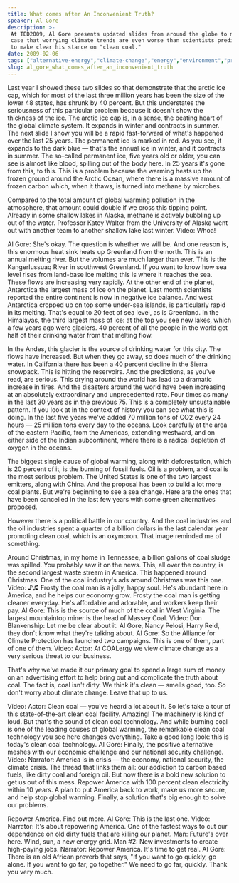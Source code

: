 ```yaml
---
title: What comes after An Inconvenient Truth?
speaker: Al Gore
description: >-
 At TED2009, Al Gore presents updated slides from around the globe to make the
 case that worrying climate trends are even worse than scientists predicted, and
 to make clear his stance on "clean coal."
date: 2009-02-06
tags: ["alternative-energy","climate-change","energy","environment","presentation","science","technology","ecology","sustainability","natural-resources"]
slug: al_gore_what_comes_after_an_inconvenient_truth
---
```


Last year I showed these two slides so that demonstrate that the arctic ice cap, which for
most of the last three million years has been the size of the lower 48 states, has shrunk
by 40 percent. But this understates the seriousness of this particular problem because it
doesn't show the thickness of the ice. The arctic ice cap is, in a sense, the beating
heart of the global climate system. It expands in winter and contracts in summer. The next
slide I show you will be a rapid fast-forward of what's happened over the last 25 years.
The permanent ice is marked in red. As you see, it expands to the dark blue — that's the
annual ice in winter, and it contracts in summer. The so-called permanent ice, five years
old or older, you can see is almost like blood, spilling out of the body here. In 25 years
it's gone from this, to this. This is a problem because the warming heats up the frozen
ground around the Arctic Ocean, where there is a massive amount of frozen carbon which,
when it thaws, is turned into methane by microbes.

Compared to the total amount of global warming pollution in the atmosphere, that amount
could double if we cross this tipping point. Already in some shallow lakes in Alaska,
methane is actively bubbling up out of the water. Professor Katey Walter from the
University of Alaska went out with another team to another shallow lake last winter.
Video: Whoa! 

Al Gore: She's okay. The question is whether we will be. And one reason is, this enormous
heat sink heats up Greenland from the north. This is an annual melting river. But the
volumes are much larger than ever. This is the Kangerlussuaq River in southwest Greenland.
If you want to know how sea level rises from land-base ice melting this is where it
reaches the sea. These flows are increasing very rapidly. At the other end of the planet,
Antarctica the largest mass of ice on the planet. Last month scientists reported the
entire continent is now in negative ice balance. And west Antarctica cropped up on top
some under-sea islands, is particularly rapid in its melting. That's equal to 20 feet of
sea level, as is Greenland. In the Himalayas, the third largest mass of ice: at the top you
see new lakes, which a few years ago were glaciers. 40 percent of all the people in the
world get half of their drinking water from that melting flow.

In the Andes, this glacier is the source of drinking water for this city. The flows have
increased. But when they go away, so does much of the drinking water. In California there
has been a 40 percent decline in the Sierra snowpack. This is hitting the reservoirs. And
the predictions, as you've read, are serious. This drying around the world has lead to a
dramatic increase in fires. And the disasters around the world have been increasing at an
absolutely extraordinary and unprecedented rate. Four times as many in the last 30 years
as in the previous 75. This is a completely unsustainable pattern. If you look at in the
context of history you can see what this is doing. In the last five years we've added 70
million tons of CO2 every 24 hours — 25 million tons every day to the oceans. Look
carefully at the area of the eastern Pacific, from the Americas, extending westward, and
on either side of the Indian subcontinent, where there is a radical depletion of oxygen in
the oceans.

The biggest single cause of global warming, along with deforestation, which is 20 percent
of it, is the burning of fossil fuels. Oil is a problem, and coal is the most serious
problem. The United States is one of the two largest emitters, along with China. And the
proposal has been to build a lot more coal plants. But we're beginning to see a sea change.
Here are the ones that have been cancelled in the last few years with some green
alternatives proposed. 

However there is a political battle in our country. And the coal industries and the oil
industries spent a quarter of a billion dollars in the last calendar year promoting clean
coal, which is an oxymoron. That image reminded me of something. 

Around Christmas, in my home in Tennessee, a billion gallons of coal sludge was spilled.
You probably saw it on the news. This, all over the country, is the second largest waste
stream in America. This happened around Christmas. One of the coal industry's ads around
Christmas was this one. Video: ♪♫ Frosty the coal man is a jolly, happy soul. He's abundant
here in America, and he helps our economy grow. Frosty the coal man is getting cleaner
everyday. He's affordable and adorable, and workers keep their pay. Al Gore: This is the
source of much of the coal in West Virginia. The largest mountaintop miner is the head of
Massey Coal. Video: Don Blankenship: Let me be clear about it. Al Gore, Nancy Pelosi, Harry
Reid, they don't know what they're talking about. Al Gore: So the Alliance for Climate
Protection has launched two campaigns. This is one of them, part of one of them. Video:
Actor: At COALergy we view climate change as a very serious threat to our
business.

That's why we've made it our primary goal to spend a large sum of money on an advertising
effort to help bring out and complicate the truth about coal. The fact is, coal isn't
dirty. We think it's clean — smells good, too. So don't worry about climate change. Leave
that up to us. 

Video: Actor: Clean coal — you've heard a lot about it. So let's take a tour of this
state-of-the-art clean coal facility. Amazing! The machinery is kind of loud. But that's
the sound of clean coal technology. And while burning coal is one of the leading causes of
global warming, the remarkable clean coal technology you see here changes everything. Take
a good long look: this is today's clean coal technology. Al Gore: Finally, the positive
alternative meshes with our economic challenge and our national security challenge. Video:
Narrator: America is in crisis — the economy, national security, the climate crisis. The
thread that links them all: our addiction to carbon based fuels, like dirty coal and
foreign oil. But now there is a bold new solution to get us out of this mess. Repower
America with 100 percent clean electricity within 10 years. A plan to put America back to
work, make us more secure, and help stop global warming. Finally, a solution that's big
enough to solve our problems.

Repower America. Find out more. Al Gore: This is the last one. Video: Narrator: It's about
repowering America. One of the fastest ways to cut our dependence on old dirty fuels that
are killing our planet. Man: Future's over here. Wind, sun, a new energy grid. Man #2: New
investments to create high-paying jobs. Narrator: Repower America. It's time to get
real. Al Gore: There is an old African proverb that says, "If you want to go quickly, go
alone. If you want to go far, go together." We need to go far, quickly. Thank you very
much. 

<!--
ad_duration=3.33
event="TED2009"
external_start_time=0
intro_duration=11.82
is_subtitle_required="False"
is_talk_featured="True"
language="en"
language_swap="False"
native_language="en"
number_of_related_talks=6
number_of_speakers=1
number_of_subtitled_videos=47
number_of_tags=10
number_of_talk_download_languages=47
number_of_talk_more_resources=0
number_of_talk_recommendations=0
number_of_talks_take_actions=0
post_ad_duration=0.83
published_timestamp="2009-05-07 01:00:00"
recording_date="2009-02-06"
speaker_description="Climate advocate"
speaker_id=2
speaker_is_published=1
speaker_name="Al Gore"
talk_name="What comes after An Inconvenient Truth?"
talks_tags=["alternative-energy","climate-change","energy","environment","presentation","science","technology","ecology","sustainability","natural-resources"]
url_audio="https://download.ted.com/talks/AlGore_2009.mp3?apikey=acme-roadrunner"
url_photo_speaker="https://pe.tedcdn.com/images/ted/93b12c098c0aa57e9bf54d2ce8b95a0e3701de9c_254x191.jpg"
url_photo_talk="https://pe.tedcdn.com/images/ted/f1662e3d637698958d7aa87d6f4cf9031c0c9d0b_1600x1200.jpg"
url_webpage="https://www.ted.com/talks/al_gore_what_comes_after_an_inconvenient_truth"
video_type_name="TED Stage Talk"
-->